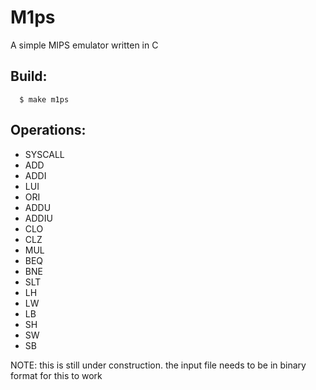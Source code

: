 # M1ps
A simple MIPS emulator written in C

## Build:
```shell
  $ make m1ps
```

## Operations:
- SYSCALL
- ADD
- ADDI
- LUI
- ORI
- ADDU
- ADDIU
- CLO
- CLZ
- MUL
- BEQ
- BNE
- SLT
- LH
- LW
- LB
- SH
- SW
- SB

NOTE: this is still under construction. the input file needs to be in binary format for this to work
